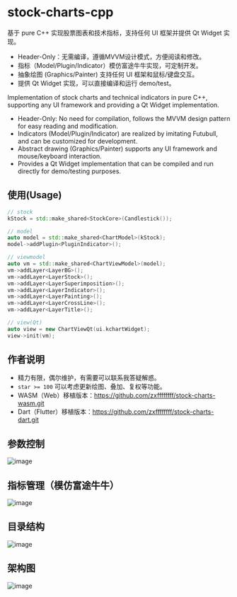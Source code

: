 # stock-charts-cpp
基于 pure C++ 实现股票图表和技术指标，支持任何 UI 框架并提供 Qt Widget 实现。
- Header-Only：无需编译，遵循MVVM设计模式，方便阅读和修改。
- 指标（Model/Plugin/Indicator）模仿富途牛牛实现，可定制开发。
- 抽象绘图 (Graphics/Painter) 支持任何 UI 框架和鼠标/键盘交互。
- 提供 Qt Widget 实现，可以直接编译和运行 demo/test。

Implementation of stock charts and technical indicators in pure C++, supporting any UI framework and providing a Qt Widget implementation.

- Header-Only: No need for compilation, follows the MVVM design pattern for easy reading and modification.
- Indicators (Model/Plugin/Indicator) are realized by imitating Futubull, and can be customized for development.
- Abstract drawing (Graphics/Painter) supports any UI framework and mouse/keyboard interaction.
- Provides a Qt Widget implementation that can be compiled and run directly for demo/testing purposes.

## 使用(Usage)
```cpp
// stock
kStock = std::make_shared<StockCore>(Candlestick());

// model
auto model = std::make_shared<ChartModel>(kStock);
model->addPlugin<PluginIndicator>();

// viewmodel
auto vm = std::make_shared<ChartViewModel>(model);
vm->addLayer<LayerBG>();
vm->addLayer<LayerStock>();
vm->addLayer<LayerSuperimposition>();
vm->addLayer<LayerIndicator>();
vm->addLayer<LayerPainting>();
vm->addLayer<LayerCrossLine>();
vm->addLayer<LayerTitle>();

// view(Qt)
auto view = new ChartViewQt(ui.kchartWidget);
view->init(vm);
```

## 作者说明
- 精力有限，偶尔维护，有需要可以联系我答疑解惑。
- `star >= 100` 可以考虑更新绘图、叠加、复权等功能。
- WASM（Web）移植版本：https://github.com/zxffffffff/stock-charts-wasm.git
- Dart（Flutter）移植版本：https://github.com/zxffffffff/stock-charts-dart.git

## 参数控制
![image](https://github.com/zxffffffff/stock-charts-cpp/blob/main/doc/stock-chart-0.png)

## 指标管理（模仿富途牛牛）
![image](https://github.com/zxffffffff/stock-charts-cpp/blob/main/doc/stock-chart-1.png)

## 目录结构
![image](https://github.com/zxffffffff/stock-charts-cpp/blob/main/doc/stock-chart-src.png)

## 架构图
![image](https://github.com/zxffffffff/stock-charts-cpp/blob/main/doc/architecture.png)
